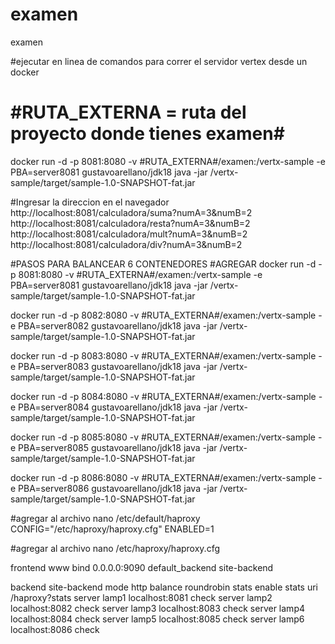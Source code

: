 # examen
examen

#ejecutar en linea de comandos para correr el servidor vertex desde un docker
# #RUTA_EXTERNA = ruta del proyecto donde tienes examen#
docker run -d -p 8081:8080 -v #RUTA_EXTERNA#/examen:/vertx-sample 
-e PBA=server8081 gustavoarellano/jdk18 java -jar /vertx-sample/target/sample-1.0-SNAPSHOT-fat.jar

#Ingresar la direccion en el navegador
http://localhost:8081/calculadora/suma?numA=3&numB=2
http://localhost:8081/calculadora/resta?numA=3&numB=2
http://localhost:8081/calculadora/mult?numA=3&numB=2
http://localhost:8081/calculadora/div?numA=3&numB=2

#PASOS PARA BALANCEAR 6 CONTENEDORES
#AGREGAR
docker run -d -p 8081:8080 -v #RUTA_EXTERNA#/examen:/vertx-sample
-e PBA=server8081 gustavoarellano/jdk18 java -jar /vertx-sample/target/sample-1.0-SNAPSHOT-fat.jar

docker run -d -p 8082:8080 -v #RUTA_EXTERNA#/examen:/vertx-sample
-e PBA=server8082 gustavoarellano/jdk18 java -jar /vertx-sample/target/sample-1.0-SNAPSHOT-fat.jar

docker run -d -p 8083:8080 -v #RUTA_EXTERNA#/examen:/vertx-sample
-e PBA=server8083 gustavoarellano/jdk18 java -jar /vertx-sample/target/sample-1.0-SNAPSHOT-fat.jar

docker run -d -p 8084:8080 -v #RUTA_EXTERNA#/examen:/vertx-sample
-e PBA=server8084 gustavoarellano/jdk18 java -jar /vertx-sample/target/sample-1.0-SNAPSHOT-fat.jar

docker run -d -p 8085:8080 -v #RUTA_EXTERNA#/examen:/vertx-sample
-e PBA=server8085 gustavoarellano/jdk18 java -jar /vertx-sample/target/sample-1.0-SNAPSHOT-fat.jar

docker run -d -p 8086:8080 -v #RUTA_EXTERNA#/examen:/vertx-sample
-e PBA=server8086 gustavoarellano/jdk18 java -jar /vertx-sample/target/sample-1.0-SNAPSHOT-fat.jar

#agregar al archivo nano /etc/default/haproxy
CONFIG="/etc/haproxy/haproxy.cfg"
ENABLED=1

#agregar al archivo nano /etc/haproxy/haproxy.cfg 

frontend www
        bind 0.0.0.0:9090
        default_backend site-backend

backend site-backend
        mode http
        balance roundrobin
        stats enable
        stats uri /haproxy?stats
        server lamp1 localhost:8081 check
        server lamp2 localhost:8082 check
        server lamp3 localhost:8083 check
	server lamp4 localhost:8084 check
	server lamp5 localhost:8085 check
	server lamp6 localhost:8086 check

